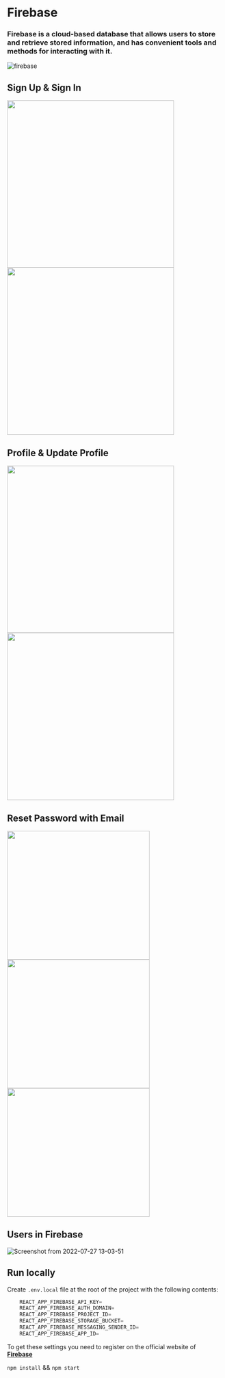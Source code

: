 # Firebase

### Firebase is a cloud-based database that allows users to store and retrieve stored information, and has convenient tools and methods for interacting with it.

![firebase](https://user-images.githubusercontent.com/76901834/181014909-78afd3a9-5696-42d1-9bae-703b607d601a.png)

## Sign Up & Sign In
<p align="left"> 
  <img src="https://user-images.githubusercontent.com/76901834/181222574-0464e0a4-a2be-4f75-b55f-45437aa1f8d9.png" width="390" height="390" />
  <img src="https://user-images.githubusercontent.com/76901834/181223419-e0ebdc84-3d84-41a7-9651-6cdd7b9b1441.png" width="390" height="390" />
</p>

## Profile & Update Profile
<p align="left"> 
  <img src="https://user-images.githubusercontent.com/76901834/181223849-b2cc84c9-0bac-4b96-ac7d-70430f2d6527.png" width="390" height="390" />
  <img src="https://user-images.githubusercontent.com/76901834/181224411-6a40e744-016a-4767-a401-28e875ce943a.png" width="390" height="390" />
</p>

## Reset Password with Email
<p align="left"> 
  <img src="https://user-images.githubusercontent.com/76901834/181225184-94384aae-fa7d-4ae7-a523-0aeaec3b3c7f.png" width="333" height="300" />
  <img src="https://user-images.githubusercontent.com/76901834/181225327-c0574216-8a26-435f-aa62-5c58e8ba6f64.png" width="333" height="300" />
  <img src="https://user-images.githubusercontent.com/76901834/181225471-c9e306b0-4dfc-4d7f-a0b0-e1963bb49965.png" width="333" height="300" />
</p>

## Users in Firebase

![Screenshot from 2022-07-27 13-03-51](https://user-images.githubusercontent.com/76901834/181226016-ba36455d-a6cd-4b5c-abfc-f06f6de29b42.png)

## Run locally


Create `.env.local` file at the root of the project with the following contents:

```javascript
    REACT_APP_FIREBASE_API_KEY=
    REACT_APP_FIREBASE_AUTH_DOMAIN=
    REACT_APP_FIREBASE_PROJECT_ID=
    REACT_APP_FIREBASE_STORAGE_BUCKET=
    REACT_APP_FIREBASE_MESSAGING_SENDER_ID=
    REACT_APP_FIREBASE_APP_ID=
```
To get these settings you need to register on the official website of **[Firebase](https://firebase.google.com/)**

`npm install` && `npm start`
